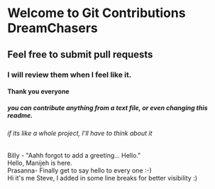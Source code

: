 # Welcome to Git Contributions DreamChasers

## Feel free to submit pull requests

### I will review them when I feel like it.

#### Thank you everyone

##### you can contribute anything from a text file, or even changing this readme.
###### *if its like a whole project, I'll have to think about it*



Billy - "Aahh forgot to add a greeting... Hello."
<br />
Hello, Manijeh is here.
<br />
Prasanna- Finally get to say hello to every one :-)
<br />
Hi it's me Steve, I added in some line breaks for better visibility :)

